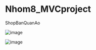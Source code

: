 # Nhom8_MVCproject
ShopBanQuanAo

![image](https://user-images.githubusercontent.com/66197800/144022161-faa4209b-3679-4443-b862-4182a8a70e93.png)

![image](https://user-images.githubusercontent.com/66197800/144022409-0476d517-1a21-4496-93d5-993e99e1a748.png)
